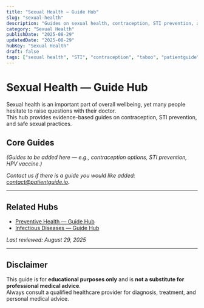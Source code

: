 ```yaml
---
title: "Sexual Health — Guide Hub"
slug: "sexual-health"
description: "Guides on sexual health, contraception, STI prevention, and safe practices."
category: "Sexual Health"
publishDate: "2025-08-29"
updatedDate: "2025-08-29"
hubKey: "Sexual Health"
draft: false
tags: ["sexual health", "STI", "contraception", "taboo", "patientguide", "hub"]
---
```


# Sexual Health — Guide Hub

Sexual health is an important part of overall wellbeing, yet many people hesitate to raise questions with their doctor.  
This hub provides evidence-based guides on contraception, STI prevention, and safe sexual practices.

## Core Guides
*(Guides to be added here — e.g., contraception options, STI prevention, HPV vaccine.)*

*Contact us if there is a guide you would like added: [contact@patientguide.io](mailto:contact@patientguide.io).*

---

## Related Hubs
- [Preventive Health — Guide Hub](/guides/preventive-health/)  
- [Infectious Diseases — Guide Hub](/guides/infectious-diseases/)

*Last reviewed: August 29, 2025*

---

## Disclaimer
This guide is for **educational purposes only** and is **not a substitute for professional medical advice**.  
Always consult a qualified healthcare provider for diagnosis, treatment, and personal medical advice.
